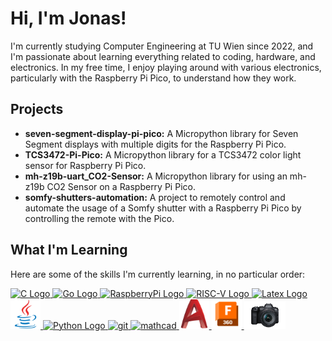 # Hi, I'm Jonas!

I'm currently studying Computer Engineering at TU Wien since 2022, and I'm passionate about learning everything related to coding, hardware, and electronics. In my free time, I enjoy playing around with various electronics, particularly with the Raspberry Pi Pico, to understand how they work.

## Projects

- **seven-segment-display-pi-pico:** A Micropython library for Seven Segment displays with multiple digits for the Raspberry Pi Pico.
- **TCS3472-Pi-Pico:** A Micropython library for a TCS3472 color light sensor for Raspberry Pi Pico.
- **mh-z19b-uart_CO2-Sensor:** A Micropython library for using an mh-z19b CO2 Sensor on a Raspberry Pi Pico.
- **somfy-shutters-automation:** A project to remotely control and automate the usage of a Somfy shutter with a Raspberry Pi Pico by controlling the remote with the Pico.

## What I'm Learning

Here are some of the skills I'm currently learning, in no particular order:

<a href="https://port70.net/~nsz/c/c11/n1570.html" target="_blank" rel="noreferrer"> <img src="https://upload.wikimedia.org/wikipedia/commons/1/18/C_Programming_Language.svg" alt="C Logo" class="transparent" width=48, height=48> </a>
<a href="https://go.dev/" target="_blank" rel="noreferrer"> <img src="https://go.dev/blog/go-brand/Go-Logo/PNG/Go-Logo_Blue.png" alt="Go Logo" class="transparent" width=48, height=48> </a>
<a href="https://www.raspberrypi.org/" target="_blank" rel="noreferrer"> <img src="https://img.icons8.com/color/48/000000/raspberry-pi.png" alt="RaspberryPi Logo" class="transparent" width=48, height=48> </a>
<a href="https://riscv.org/" rel="noreferrer"> <img src="https://upload.wikimedia.org/wikipedia/commons/6/6b/RISC-V-logo-square.svg" alt="RISC-V Logo" class="transparent" width=48, height=48> </a>
<a href="https://www.latex-project.org/" target="_blank" rel="noreferrer"> <img src="https://upload.wikimedia.org/wikipedia/commons/9/92/LaTeX_logo.svg" alt="Latex Logo" class="transparent" width=64, height=32> </a>
<a href="https://www.java.com" target="_blank" rel="noreferrer"> <img src="https://raw.githubusercontent.com/devicons/devicon/master/icons/java/java-original.svg" alt="java" width="48" height="48"/> </a>
<a href="https://www.python.org/" target="_blank" rel="noreferrer"> <img src="https://img.icons8.com/color/48/000000/python.png" alt="Python Logo" class="transparent" width=48, height=48> </a>
<a href="https://git-scm.com/" target="_blank" rel="noreferrer"> <img src="https://www.vectorlogo.zone/logos/git-scm/git-scm-icon.svg" alt="git" width="48" height="48"/> </a>
<a href="https://www.mathcad.com/de" target="_blank" rel="noreferrer"> <img src="https://www.mathcad.com/dist/ptc/images/ptc-favicon-512x512-gray.png" alt="mathcad" width="48" height="48"/> </a>
<a href="https://www.autodesk.de/products/autocad/" target="_blank" rel="noreferrer"> <img src="/images/autocad.png" alt="autocad" width="48" height="48"/> </a>
<a href="https://www.autodesk.de/products/fusion-360" target="_blank" rel="noreferrer"> <img src="/images/fusion360.png" alt="fusion360" width="48" height="48"/> </a>
<a href="https://www.instagram.com/jjj120_/" target="_blank" rel="noreferrer"> <img src="/images/eos_r6.png" alt="Photography" width="66" height="44"/> </a>
